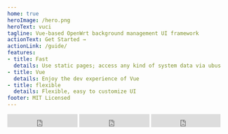 ```yaml
---
home: true
heroImage: /hero.png
heroText: vuci
tagline: Vue-based OpenWrt background management UI framework
actionText: Get Started →
actionLink: /guide/
features:
- title: Fast
  details: Use static pages; access any kind of system data via ubus
- title: Vue
  details: Enjoy the dev experience of Vue
- title: flexible
  details: Flexible, easy to customize UI
footer: MIT Licensed
---
```


<iframe src="https://ghbtns.com/github-btn.html?user=zhaojh329&repo=vuci&type=star&count=true&size=large" frameborder="0" scrolling="0" width="160px" height="30px"></iframe>
<iframe src="https://ghbtns.com/github-btn.html?user=zhaojh329&repo=vuci&type=watch&count=true&size=large&v=2" frameborder="0" scrolling="0" width="160px" height="30px"></iframe>
<iframe src="https://ghbtns.com/github-btn.html?user=zhaojh329&repo=vuci&type=fork&count=true&size=large" frameborder="0" scrolling="0" width="158px" height="30px"></iframe>

